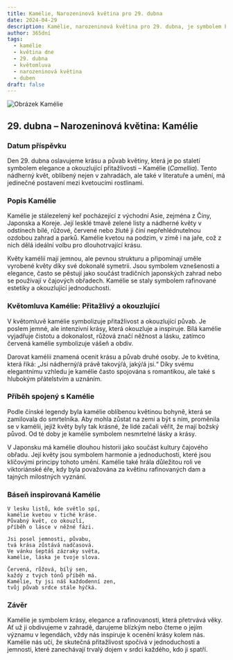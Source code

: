 ```yaml
---
title: Kamélie, Narozeninová květina pro 29. dubna
date: 2024-04-29
description: Kamélie, narozeninová květina pro 29. dubna, je symbolem Přitažlivý a okouzlující. Objevte její jedinečný význam, fascinující příběhy a poezii, která oslavuje její krásu.
author: 365dní
tags:
  - kamélie
  - květina dne
  - 29. dubna
  - květomluva
  - narozeninová květina
  - duben
draft: false
---
```


![Obrázek Kamélie](https://cdn.pixabay.com/photo/2024/01/17/15/45/camellia-8514865_1280.jpg#center)


## 29. dubna – Narozeninová květina: Kamélie

### Datum příspěvku

Den 29. dubna oslavujeme krásu a půvab květiny, která je po staletí symbolem elegance a okouzlující přitažlivosti – Kamélie (_Camellia_). Tento nádherný květ, oblíbený nejen v zahradách, ale také v literatuře a umění, má jedinečné postavení mezi kvetoucími rostlinami.

### Popis Kamélie

Kamélie je stálezelený keř pocházející z východní Asie, zejména z Číny, Japonska a Koreje. Její lesklé tmavě zelené listy a nádherné květy v odstínech bílé, růžové, červené nebo žluté ji činí nepřehlédnutelnou ozdobou zahrad a parků. Kamélie kvetou na podzim, v zimě i na jaře, což z nich dělá ideální volbu pro dlouhotrvající krásu.

Květy kamélií mají jemnou, ale pevnou strukturu a připomínají uměle vyrobené květy díky své dokonalé symetrii. Jsou symbolem vznešenosti a elegance, často se pěstují jako součást tradičních japonských zahrad nebo se používají v čajových obřadech. Kamélie se staly symbolem rafinované estetiky a okouzlující jednoduchosti.

### Květomluva Kamélie: Přitažlivý a okouzlující

V květomluvě kamélie symbolizuje přitažlivost a okouzlující půvab. Je poslem jemné, ale intenzivní krásy, která okouzluje a inspiruje. Bílá kamélie vyjadřuje čistotu a dokonalost, růžová značí něžnost a lásku, zatímco červená kamélie symbolizuje vášeň a obdiv.

Darovat kamélii znamená ocenit krásu a půvab druhé osoby. Je to květina, která říká: „Jsi nádherný/á právě takový/á, jaký/á jsi.“ Díky svému elegantnímu vzhledu je kamélie často spojována s romantikou, ale také s hlubokým přátelstvím a uznáním.

### Příběh spojený s Kamélie

Podle čínské legendy byla kamélie oblíbenou květinou bohyně, která se zamilovala do smrtelníka. Aby mohla zůstat na zemi a být s ním, proměnila se v kamélii, jejíž květy byly tak krásné, že lidé začali věřit, že mají božský původ. Od té doby je kamélie symbolem nesmrtelné lásky a krásy.

V Japonsku má kamélie dlouhou historii jako součást kultury čajového obřadu. Její květy jsou symbolem harmonie a jednoduchosti, které jsou klíčovými principy tohoto umění. Kamélie také hrála důležitou roli ve viktoriánské éře, kdy byla považována za květinu rafinovaných dam a tajných milostných vyznání.

### Báseň inspirovaná Kamélie

```
V lesku listů, kde světlo spí,  
kamélie kvetou v tiché kráse.  
Půvabný květ, co okouzlí,  
příběh o lásce v něžné fázi.  

Jsi posel jemnosti, půvabu,  
tvá krása zůstává nadčasová.  
Ve vánku šeptáš zázraky světa,  
kamélie, láska je tvoje slova.  

Červená, růžová, bílý sen,  
každý z tvých tónů příběh má.  
Kamélie, ty jsi náš každodenní zen,  
tvůj půvab srdce stále hýčká.  
```

### Závěr

Kamélie je symbolem krásy, elegance a rafinovanosti, která přetrvává věky. Ať už ji obdivujeme v zahradě, darujeme blízkým nebo čteme o jejím významu v legendách, vždy nás inspiruje k ocenění krásy kolem nás. Kamélie nás učí, že skutečná přitažlivost spočívá v jednoduchosti a jemnosti, které zanechávají trvalý dojem v srdci každého, kdo ji spatří.